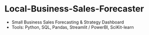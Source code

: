 # Local-Business-Sales-Forecaster

* Small Business Sales Forecasting & Strategy Dashboard
* Tools: Python, SQL, Pandas, Streamlit / PowerBI, SciKit-learn
